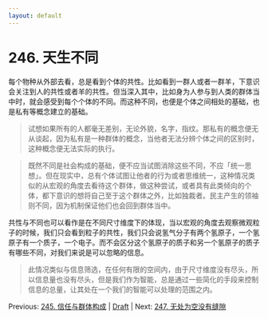 ```yaml
---
layout: default
---
```

# 246. 天生不同

每个物种从外部去看，总是看到个体的共性。比如看到一群人或者一群羊，下意识会关注到人的共性或者羊的共性。但当深入其中，比如身为人参与到人类的群体当中时，就会感受到每个个体的不同。而这种不同，也便是个体之间相处的基础，也是私有等概念建立的基础。

> 试想如果所有的人都毫无差别，无论外貌，名字，指纹。那私有的概念便无从谈起，因为私有是一种群体的概念，当他者无法分辨个体之间的区别时，这种概念便无法实际的执行。

> 既然不同是社会构成的基础，便不应当试图消除这些不同，不应「统一思想」。但在现实中，总有个体试图让他者的行为或者思维统一，这种情况类似的从宏观的角度去看待这个群体，做这种尝试，或者具有此类倾向的个体，都下意识的想将自己至于这个群体之外，比如独裁者。民主产生的领袖则不同，因为机制保证他们也会回到群体当中。

共性与不同也可以看作是在不同尺寸维度下的体现，当以宏观的角度去观察微观粒子的时候，我们只会看到粒子的共性，我们只会说氢气分子有两个氢原子，一个氢原子有一个质子，一个电子。而不会区分这个氢原子的质子和另一个氢原子的质子有哪些不同，对我们来说是可以忽略的信息。

> 此情况类似与信息筛选，在任何有限的空间内，由于尺寸维度没有尽头，所以信息量也没有尽头，但是我们作为智能，总是通过一些简化的手段来控制信息的总量，让其处在一个我们的智能可以处理的范围之内。

Previous: [245. 信任与群体构成](245.md) | [Draft](../Draft.md) | Next: [247. 无处为空没有缝隙](247.md)